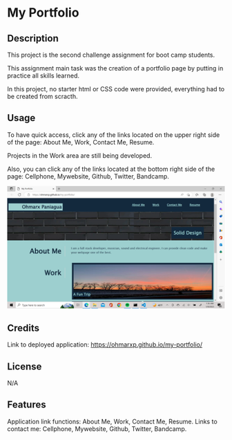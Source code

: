 # My Portfolio

## Description

This project is the second challenge assignment for boot camp students. 

This assignment main task was the creation of a portfolio page by putting in practice all skills learned.

In this project, no starter html or CSS code were provided, everything had to be created from scracth.

## Usage

To have quick access, click any of the links located on the upper right side of the page: About Me, Work, Contact Me, Resume.  

Projects in the Work area are still being developed.  

Also, you can click any of the links located at the bottom right side of the page: Cellphone, Mywebsite, Github, Twitter, Bandcamp.

![Deployed webpage](assets/images/webpage-deployed.png)

## Credits

Link to deployed application: https://ohmarxp.github.io/my-portfolio/


## License

N/A

## Features

Application link functions: About Me, Work, Contact Me, Resume.
Links to contact me: Cellphone, Mywebsite, Github, Twitter, Bandcamp.